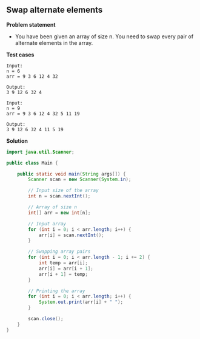 ## Swap alternate elements

**Problem statement**

- You have been given an array of size n. You need to swap every pair of alternate elements in the array.

**Test cases**

```
Input:
n = 6
arr = 9 3 6 12 4 32

Output:
3 9 12 6 32 4

Input:
n = 9
arr = 9 3 6 12 4 32 5 11 19

Output:
3 9 12 6 32 4 11 5 19
```

**Solution**

```java
import java.util.Scanner;

public class Main {

	public static void main(String args[]) {
		Scanner scan = new Scanner(System.in);

		// Input size of the array
		int n = scan.nextInt();

		// Array of size n
		int[] arr = new int[n];

		// Input array
		for (int i = 0; i < arr.length; i++) {
			arr[i] = scan.nextInt();
		}

		// Swapping array pairs
		for (int i = 0; i < arr.length - 1; i += 2) {
			int temp = arr[i];
			arr[i] = arr[i + 1];
			arr[i + 1] = temp;
		}

		// Printing the array
		for (int i = 0; i < arr.length; i++) {
			System.out.print(arr[i] + " ");
		}

		scan.close();
	}
}
```
